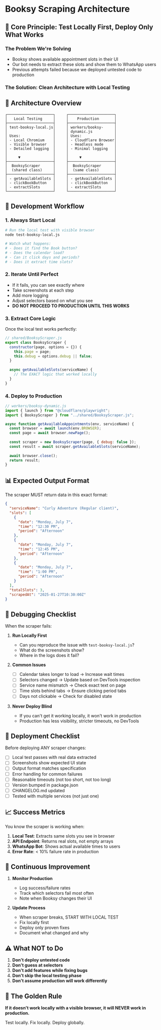 # Booksy Scraping Architecture

## 🎯 Core Principle: Test Locally First, Deploy Only What Works

### The Problem We're Solving
- Booksy shows available appointment slots in their UI
- Our bot needs to extract these slots and show them to WhatsApp users
- Previous attempts failed because we deployed untested code to production

### The Solution: Clean Architecture with Local Testing

## 📐 Architecture Overview

```
┌─────────────────────┐     ┌─────────────────────┐
│   Local Testing     │     │    Production       │
├─────────────────────┤     ├─────────────────────┤
│ test-booksy-local.js│     │ workers/booksy-     │
│                     │     │ dynamic.js          │
│ Uses:               │     │ Uses:               │
│ - Local Chromium    │     │ - Cloudflare Browser│
│ - Visible browser   │     │ - Headless mode     │
│ - Detailed logging  │     │ - Minimal logging   │
│                     │     │                     │
│     ▼               │     │     ▼               │
├─────────────────────┤     ├─────────────────────┤
│  BooksyScraper      │     │  BooksyScraper      │
│  (shared class)     │     │  (same class)       │
├─────────────────────┤     ├─────────────────────┤
│ - getAvailableSlots │     │ - getAvailableSlots │
│ - clickBookButton   │     │ - clickBookButton   │
│ - extractSlots      │     │ - extractSlots      │
└─────────────────────┘     └─────────────────────┘
```

## 🔧 Development Workflow

### 1. **Always Start Local**
```bash
# Run the local test with visible browser
node test-booksy-local.js

# Watch what happens:
# - Does it find the Book button?
# - Does the calendar load?
# - Can it click days and periods?
# - Does it extract time slots?
```

### 2. **Iterate Until Perfect**
- If it fails, you can see exactly where
- Take screenshots at each step
- Add more logging
- Adjust selectors based on what you see
- **DO NOT PROCEED TO PRODUCTION UNTIL THIS WORKS**

### 3. **Extract Core Logic**
Once the local test works perfectly:
```javascript
// shared/BooksyScraper.js
export class BooksyScraper {
  constructor(page, options = {}) {
    this.page = page;
    this.debug = options.debug || false;
  }
  
  async getAvailableSlots(serviceName) {
    // The EXACT logic that worked locally
  }
}
```

### 4. **Deploy to Production**
```javascript
// workers/booksy-dynamic.js
import { launch } from "@cloudflare/playwright";
import { BooksyScraper } from "../shared/BooksyScraper.js";

async function getAvailableAppointments(env, serviceName) {
  const browser = await launch(env.BROWSER);
  const page = await browser.newPage();
  
  const scraper = new BooksyScraper(page, { debug: false });
  const result = await scraper.getAvailableSlots(serviceName);
  
  await browser.close();
  return result;
}
```

## 📊 Expected Output Format

The scraper MUST return data in this exact format:
```json
{
  "serviceName": "Curly Adventure (Regular client)",
  "slots": [
    {
      "date": "Monday, July 7",
      "time": "12:30 PM",
      "period": "Afternoon"
    },
    {
      "date": "Monday, July 7", 
      "time": "12:45 PM",
      "period": "Afternoon"
    },
    {
      "date": "Monday, July 7",
      "time": "1:00 PM", 
      "period": "Afternoon"
    }
  ],
  "totalSlots": 3,
  "scrapedAt": "2025-01-27T10:30:00Z"
}
```

## 🐛 Debugging Checklist

When the scraper fails:

1. **Run Locally First**
   - Can you reproduce the issue with `test-booksy-local.js`?
   - What do the screenshots show?
   - Where in the logs does it fail?

2. **Common Issues**
   - [ ] Calendar takes longer to load → Increase wait times
   - [ ] Selectors changed → Update based on DevTools inspection
   - [ ] Service name mismatch → Check exact text on page
   - [ ] Time slots behind tabs → Ensure clicking period tabs
   - [ ] Days not clickable → Check for disabled state

3. **Never Deploy Blind**
   - If you can't get it working locally, it won't work in production
   - Production has less visibility, stricter timeouts, no DevTools

## 🚀 Deployment Checklist

Before deploying ANY scraper changes:

- [ ] Local test passes with real data extracted
- [ ] Screenshots show expected UI state
- [ ] Output format matches specification
- [ ] Error handling for common failures
- [ ] Reasonable timeouts (not too short, not too long)
- [ ] Version bumped in package.json
- [ ] CHANGELOG.md updated
- [ ] Tested with multiple services (not just one)

## 📈 Success Metrics

You know the scraper is working when:

1. **Local Test**: Extracts same slots you see in browser
2. **API Endpoint**: Returns real slots, not empty arrays
3. **WhatsApp Bot**: Shows actual available times to users
4. **Error Rate**: < 10% failure rate in production

## 🔄 Continuous Improvement

1. **Monitor Production**
   - Log success/failure rates
   - Track which selectors fail most often
   - Note when Booksy changes their UI

2. **Update Process**
   - When scraper breaks, START WITH LOCAL TEST
   - Fix locally first
   - Deploy only proven fixes
   - Document what changed and why

## ⚠️ What NOT to Do

1. **Don't deploy untested code**
2. **Don't guess at selectors**
3. **Don't add features while fixing bugs**
4. **Don't skip the local testing phase**
5. **Don't assume production will work differently**

## 🎯 The Golden Rule

**If it doesn't work locally with a visible browser, it will NEVER work in production.**

Test locally. Fix locally. Deploy globally.
